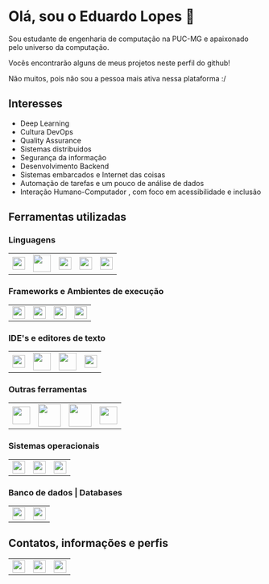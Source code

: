 # Olá, sou o Eduardo Lopes  🔭

Sou estudante de engenharia de computação na PUC-MG e apaixonado pelo universo da computação.

Vocês encontrarão alguns de meus projetos neste perfil do github!

Não muitos, pois não sou a pessoa mais ativa nessa plataforma :/

## Interesses

* Deep Learning
* Cultura DevOps
* Quality Assurance
* Sistemas distribuidos
* Segurança da informação
* Desenvolvimento Backend
* Sistemas embarcados e Internet das coisas
* Automação de tarefas e um pouco de análise de dados
* Interação Humano-Computador , com foco em acessibilidade e inclusão

## Ferramentas utilizadas

### Linguagens
<table border="0">
    <tr>
        <td>
            <a href='http://www.open-std.org/jtc1/sc22/wg14/' title='C Language'><img width=25 src='https://www.learn-c.org/static/img/favicons/learn-c.org.ico'></a>
        </td>
        <td>
            <a href='https://go.dev/' title='Go'><img width=35 src='https://external-content.duckduckgo.com/iu/?u=https%3A%2F%2Fupload.wikimedia.org%2Fwikipedia%2Fcommons%2Fthumb%2F0%2F05%2FGo_Logo_Blue.svg%2F1200px-Go_Logo_Blue.svg.png&f=1&nofb=1'></a>
        </td>
        <td>
            <a href='https://www.python.org/' title='Python'><img width=25 src='https://external-content.duckduckgo.com/iu/?u=https%3A%2F%2Ftse4.mm.bing.net%2Fth%3Fid%3DOIP.HrBOk_qD-pQSmgSI3XzRJAHaHw%26pid%3DApi&f=1'></a>
        </td>
        <td>
            <a href='https://www.java.com/' title='Java'><img width=25 src='https://external-content.duckduckgo.com/iu/?u=https%3A%2F%2Fmpng.subpng.com%2F20180404%2Febw%2Fkisspng-java-programming-computer-programming-programming-coffee-jar-5ac598db779939.2171835915228991634899.jpg&f=1&nofb=1'></a>
        </td>
        <td>
            <a href='https://www.javascript.com/' title='Javascript'><img width=25' src='https://external-content.duckduckgo.com/iu/?u=https%3A%2F%2Ftse4.mm.bing.net%2Fth%3Fid%3DOIP.vkY4IyGFjWFicYCVpE0gkQHaIW%26pid%3DApi&f=1'></a>
        </td>
    </tr>
</table>


### Frameworks e Ambientes de execução
<table border="0">
    <tr>
        <td>
            <a href='https://nodejs.org' title='NodeJS'><img width=25 src='https://nodejs.org/static/images/favicons/favicon-32x32.png'></a>
        </td>
        <td>
            <a href='https://quarkus.io/' title='Quarkus'><img width=25 src='https://quarkus.io/favicon.ico'></a>
        </td>
        <td>
            <a href='https://buildroot.org' title='Buildroot'><img width=25 src='https://buildroot.org/images/logo.png'></a>
        </td>
        <td>
            <a href='https://spring.io/' title='Springboot'><img width=25 src='https://spring.io/images/favicon-9d25009f65637a49ac8d91eb1cf7b75e.ico'></a>
        </td>
   </tr>
</table>

### IDE's e editores de texto
<table border="0">
    <tr>
        <td>
            <a href='https://vscodium.com' title='VS Codium'><img width=25 src='https://vscodium.com/img/favicon.svg'></a>
        </td>
        <td>
            <a href='https://www.eclipse.org/' title='Eclipse'><img width=35 src='https://www.eclipse.org/eclipse.org-common/themes/solstice/public/images/favicon.ico'></a>
        </td> 
        <td>
            <a href='https://www.jetbrains.com/idea/' title='Apache netbeans'><img width=35 src='https://www.jetbrains.com/apple-touch-icon.png'></a>
        </td> 
        <td>
            <a href='https://www.vim.org/' title='Vim'><img width=25 src='https://www.vim.org/images/vim_shortcut.ico'></a>
        </td> 
    </tr>
</table>

### Outras ferramentas
<table border="0">
    <tr>
        <td>
            <a href='https://git-scm.com/' title='Git'><img width=35 src='https://git-scm.com/images/logo@2x.png'></a>
        </td>
        <td>
            <a href='https://maven.apache.org' title='Maven'><img width=45 src='https://maven.apache.org/images/maven-logo-black-on-white.png'></a>
        </td> 
        <td>
            <a href='https://www.docker.com/' title='Docker'><img width=45 src='https://www.docker.com/sites/default/files/social/docker_facebook_share.png'></a>
        </td> 
        <td>
            <a href='https://www.latex-project.org' title='LaTeX'><img width=35 src='https://external-content.duckduckgo.com/iu/?u=https%3A%2F%2Ftse2.mm.bing.net%2Fth%3Fid%3DOIP.HmSeulM_szANBFdbKajpRgAAAA%26pid%3DApi&f=1'></a>
        </td>
    </tr>
</table>

### Sistemas operacionais
<table border="0">
    <tr>
        <td>
            <a href='https://archlinux.org/' title='ArchLinux'><img width=25 src='https://archlinux.org/static/logos/apple-touch-icon-144x144.38cf584757c3.png'></a>
        </td>
        <td>
            <a href='https://www.debian.org/' title='Debian'><img width=25 src='https://www.debian.org/favicon.ico'></a>
        </td>
        <td>
            <a href='https://www.microsoft.com/' title='Microsoft Windows'><img width=25 src='https://c.s-microsoft.com/favicon.ico?v2'></a>
        </td>
    </tr>
</table>

### Banco de dados | Databases
<table border="0">
    <tr>
        <td>
            <a href='https://www.mongodb.com/' title='MongoDB'><img width=25 src='https://www.mongodb.com/assets/images/global/favicon.ico'></a>
        </td>
        <td>
            <a href='https://www.mysql.com/' title='Mysql'><img width=25 src='https://labs.mysql.com/common/themes/sakila/favicon.ico'></a>
        </td> 
    </tr>
</table>

## Contatos, informações e perfis
<table  border="0">
    <tr>
        <td>
            <a href='https://t.me/raikon55' title='Telegram'><img width=25 src="https://upload.wikimedia.org/wikipedia/commons/8/82/Telegram_logo.svg"></a>
        </td>
        <td>
            <a href='https://www.linkedin.com/in/eduardo-felipe-lopes/' title='Linkedin'><img width=25 src='https://upload.wikimedia.org/wikipedia/commons/c/ca/LinkedIn_logo_initials.png'></a>
        </td>
        <td>
            <a href='https://gitlab.com/raikon55' title='Gitlab'><img width=25 src='https://gitlab.com/assets/gitlab_logo-7ae504fe4f68fdebb3c2034e36621930cd36ea87924c11ff65dbcb8ed50dca58.png'></a>
        </td>
    </tr>
</table>
